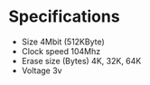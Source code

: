 # Specifications
* Size 4Mbit (512KByte)
* Clock speed 104Mhz
* Erase size (Bytes) 4K, 32K, 64K
* Voltage 3v
